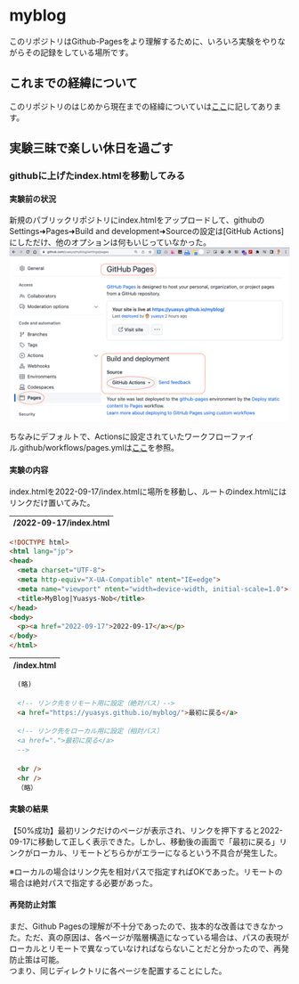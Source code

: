 # myblog

このリポジトリはGithub-Pagesをより理解するために、いろいろ実験をやりながらその記録をしている場所です。

## これまでの経緯について

このリポジトリのはじめから現在までの経緯についていは[ここ](https://hackmd.io/@yuasys/SJuIkVHbs)に記してあります。

## 実験三昧で楽しい休日を過ごす

### githubに上げたindex.htmlを移動してみる

#### 実験前の状況

新規のパブリックリポジトリにindex.htmlをアップロードして、githubのSettings➜Pages➜Build and development➜Sourceの設定は[GitHub Actions]にしただけ、他のオプションは何もいじっていなかった。
![実験前](images/2022_12_18_8_52.png)  

ちなみにデフォルトで、Actionsに設定されていたワークフローファイル.github/workflows/pages.ymlは[ここ](https://github.com/yuasys/myblog/actions/runs/3722373156/workflow)を参照。

#### 実験の内容

index.htmlを2022-09-17/index.htmlに場所を移動し、ルートのindex.htmlにはリンクだけ置いてみた。

|/2022-09-17/index.html|
|----|

``` html
<!DOCTYPE html>
<html lang="jp">
<head>
  <meta charset="UTF-8">
  <meta http-equiv="X-UA-Compatible" ntent="IE=edge">
  <meta name="viewport" ntent="width=device-width, initial-scale=1.0">
  <title>MyBlog|Yuasys-Nob</title>
</head>
<body>
  <p><a href="2022-09-17">2022-09-17</a></p>
</body>
</html>
```

| /index.html |
|----|

``` html
  (略)

  <!-- リンク先をリモート用に設定（絶対バス）-->
  <a href="https://yuasys.github.io/myblog/">最初に戻る</a>

  <!-- リンク先をローカル用に設定（相対パス）
  <a href=".">最初に戻る</a>
  -->
  
  <br />
  <hr />
  （略）
```
#### 実験の結果

【50%成功】最初リンクだけのページが表示され、リンクを押下すると2022-09-17に移動して正しく表示できた。しかし、移動後の画面で「最初に戻る」リンクがローカル、リモートどちらかがエラーになるという不具合が発生した。  

※ローカルの場合はリンク先を相対パスで指定すればOKであった。リモートの場合は絶対パスで指定する必要があった。

#### 再発防止対策

まだ、Github Pagesの理解が不十分であったので、抜本的な改善はできなかった。ただ、真の原因は、各ページが階層構造になっている場合は、パスの表現がローカルとリモートで異なっていなければならないことだと分かったので、再発防止策は可能。  
つまり、同じディレクトリに各ページを配置することにした。
